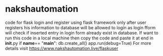 # nakshautomation
code for flask login and register using flask framework
only after user registers his information to database will be allowed to login as login fform will check if inserted entry in login form already exist in database.
 If want to run this code in a local machine then copy the code and paste it at end in __init__.py
 if __name__== "__main__":
    db.create_all()
    app.run(debug=True)
For more details visit
https://www.nakshautomation.live/flaskuser
